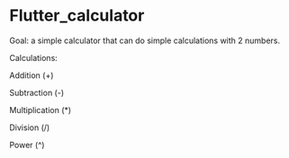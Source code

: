 # Flutter_calculator

Goal: a simple calculator that can do simple calculations with 2 numbers.

Calculations:

Addition (+)

Subtraction (-)

Multiplication (*)

Division (/)

Power (^)
